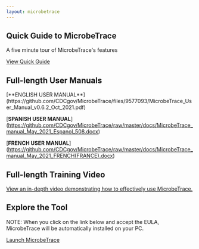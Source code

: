 ```yaml
---
layout: microbetrace
---
```


<div class="row align-items-md-stretch">
<div class="col-md-6">
<div class="h-100 p-5 bg-body-tertiary rounded-3">
<h2>Quick Guide to MicrobeTrace</h2>
<p>A five minute tour of MicrobeTrace's features</p>
<a class="btn btn-outline-secondary" href="/">View Quick Guide</a>
</div>
</div>
<div class="col-md-6">
<div class="h-100 p-5 bg-body-tertiary border rounded-3">
<h2>Full-length User Manuals</h2>
<p>
[**ENGLISH USER MANUAL**] (https://github.com/CDCgov/MicrobeTrace/files/9577093/MicrobeTrace_User_Manual_v0.6.2_Oct_2021.pdf) 

[**SPANISH USER MANUAL**] (https://github.com/CDCgov/MicrobeTrace/raw/master/docs/MicrobeTrace_manual_May_2021_Espanol_508.docx)

[**FRENCH USER MANUAL**] (https://github.com/CDCgov/MicrobeTrace/raw/master/docs/MicrobeTrace_manual_May_2021_FRENCH(FRANCE).docx)
</p>
</div>
</div>
</div>

<div class="row align-items-md-stretch">
<div class="col-md-6">
<div class="h-100 p-5 bg-body-tertiary rounded-3">
<h2>Full-length Training Video</h2>
<p>
<a class="btn btn-outline-secondary" href="https://www.youtube.com/watch?v=5E-_Kb7yvHU">View an in-depth video demonstrating how to effectively use MicrobeTrace.</a>
</p>
</div>
</div>
<div class="col-md-6">
<div class="h-100 p-5 bg-body-tertiary rounded-3">
<h2>Explore the Tool</h2>
<p>
NOTE: When you click on the link below and accept the EULA, MicrobeTrace will be automatically installed on your PC.
</p>
<a class="btn btn-outline-secondart" href="https://microbetrace.cdc.gov/MicrobeTrace/">Launch MicrobeTrace</a>
</div>
</div>
</div>
